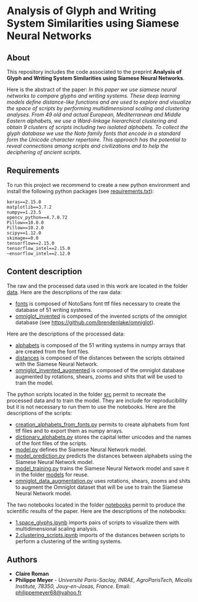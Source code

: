 # Analysis of Glyph and Writing System Similarities using Siamese Neural Networks

## About

This repository includes the code associated to the preprint **Analysis of Glyph and Writing System Similarities using Siamese Neural Networks**. 

Here is the abstract of the paper:
*In this paper we use siamese neural networks to compare glyphs and writing systems. These deep learning models define distance-like functions and are used to explore and visualize the space of scripts by performing multidimensional scaling and clustering analyses. From 49 old and actual European, Mediterranean and Middle Eastern alphabets, we use a Ward-linkage hierarchical clustering and obtain 9 clusters of scripts including two isolated alphabets. To collect the glyph database we use the Noto family fonts that encode in a standard form the Unicode character repertoire. This approach has the potential to reveal connections among scripts and civilizations and to help the deciphering of ancient scripts.*

## Requirements
To run this project we recommend to create a new python environment and install the following python packages (see [requirements.txt](#requirements.txt)):
```
keras==2.15.0
matplotlib==3.7.2
numpy==1.23.5
opencv_python==4.7.0.72
Pillow==10.0.0
Pillow==10.2.0
scipy==1.12.0
skimage==0.0
tensorflow==2.15.0
tensorflow_intel==2.15.0
~ensorflow_intel==2.12.0
```

## Content description
The raw and the processed data used in this work are located in the folder [data](#data). Here are the descriptions of the raw data:
* [fonts](#data/raw/fonts) is composed of NotoSans font ttf files necessary to create the database of 51 writing systems.
* [omniglot_invented](#data/raw/omniglot_invented) is composed of the invented scripts of the omniglot database (see https://github.com/brendenlake/omniglot).

Here are the descriptions of the processed data:
* [alphabets](#data/processed/alphabets) is composed of the 51 writing systems in numpy arrays that are created from the font files.
* [distances](#data/processed/distances) is composed of the distances between the scripts obtained with the Siamese Neural Network.
* [omniglot_invented_augmented](#data/processed/omniglot_invented_augmented) is composed of the omniglot database augmented by rotations, shears, zooms and shits that will be used to train the model.

The python scripts located in the folder  [src](#src) permit to recreate the processed data and to train the model. They are include for reproducibility but it is not necessary to run them to use the notebooks. Here are the descriptions of the scripts:
* [creation_alphabets_from_fonts.py](#src/creation_alphabets_from_fonts.py) permits to create alphabets from font ttf files and to export them as numpy arrays.
* [dictionary_alphabets.py](#src/dictionary_alphabets.py) stores the capital letter unicodes and the names of the font files of the scripts.
* [model.py](#src/dictionary_alphabets.py) defines the Siamese Neural Network model.
* [model_prediction.py](#src/model_prediction.py) predicts the distances between alphabets using the Siamese Neural Network model.
* [model_training.py](#src/model_training.py) trains the Siamese Neural Network model and save it in the folder [models](#models) for reuse.
* [omniglot_data_augmentation.py](#src/omniglot_data_augmentation.py) uses rotations, shears, zooms and shits to augment the Omniglot dataset that will be use to train the Siamese Neural Network model.

The two notebooks located in the folder [notebooks](#notebooks) permit to produce the scientific results of the paper. Here are the descriptions of the notebooks:
* [1.space_glyphs.ipynb](#notebooks/1.space_glyphs.ipynb) imports pairs of scripts to visualize them with multidimensional scaling analysis.
* [2.clustering_scripts.ipynb](#notebooks/2.clustering_scripts.ipynb) imports of the distances between scripts to perform a clustering of the writing systems.


## Authors
* **Claire Roman**
* **Philippe Meyer** - *Université Paris-Saclay, INRAE, AgroParisTech, Micalis Institute, 78350, Jouy-en-Josas, France*. Email: philippemeyer68@yahoo.fr
